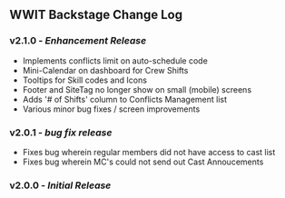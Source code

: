 WWIT Backstage Change Log
-------------------------

### v2.1.0 - _Enhancement Release_
 - Implements conflicts limit on auto-schedule code
 - Mini-Calendar on dashboard for Crew Shifts
 - Tooltips for Skill codes and Icons
 - Footer and SiteTag no longer show on small (mobile) screens
 - Adds '# of Shifts' column to Conflicts Management list
 - Various minor bug fixes / screen improvements

### v2.0.1 - _bug fix release_

 - Fixes bug wherein regular members did not have access to cast list
 - Fixes bug wherein MC's could not send out Cast Annoucements

### v2.0.0 - _Initial Release_